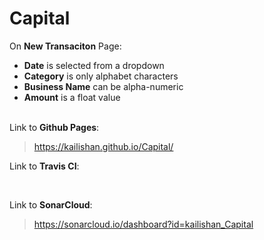 # Capital

On **New Transaciton** Page: <br>
   * **Date** is selected from a dropdown<br>
   * **Category** is only alphabet characters<br>
   * **Business Name** can be alpha-numeric<br>
   * **Amount** is a float value<br><br>

Link to **Github Pages**:<br>
>https://kailishan.github.io/Capital/

Link to **Travis CI**:<br>
> 

<br>

Link to **SonarCloud**:<br>
>  https://sonarcloud.io/dashboard?id=kailishan_Capital









